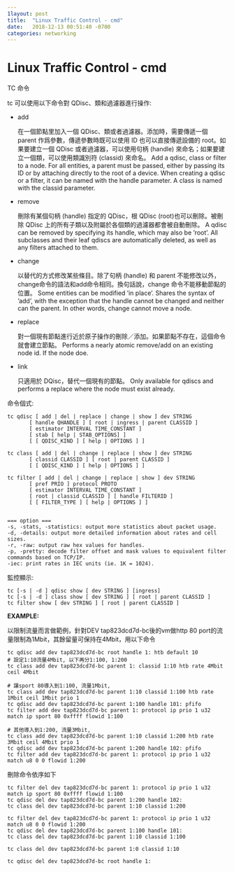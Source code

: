 ```yaml
---
1layout: post
title:  "Linux Traffic Control - cmd"
date:   2018-12-13 00:51:40 -0700
categories: networking
---
```




# Linux Traffic Control - cmd

TC 命令

tc 可以使用以下命令對 QDisc、類和過濾器進行操作:

- add

  在一個節點里加入一個 QDisc、類或者過濾器。添加時，需要傳遞一個 parent 作爲參數，傳遞參數時既可以使用 ID 也可以直接傳遞設備的 root。如果要建立一個 QDisc 或者過濾器，可以使用句柄 (handle) 來命名；如果要建立一個類，可以使用類識別符 (classid) 來命名。
  Add a qdisc, class or filter to a node. For all entities, a parent must be passed, either by passing its ID or by attaching directly to the root of a device. When creating a qdisc or a filter, it can be named with the handle parameter. A class is named with the classid parameter.

- remove

  刪除有某個句柄 (handle) 指定的 QDisc，根 QDisc (root)也可以刪除。被刪除 QDisc 上的所有子類以及附屬於各個類的過濾器都會被自動刪除。
  A qdisc can be removed by specifying its handle, which may also be ’root’. All subclasses and their leaf qdiscs are automatically deleted, as well as any filters attached to them.

- change

  以替代的方式修改某些條目。除了句柄 (handle) 和 parent 不能修改以外，change命令的語法和add命令相同。換句話說，change 命令不能移動節點的位置。
  Some entities can be modified ’in place’. Shares the syntax of ’add’, with the exception that the handle cannot be changed and neither can the parent. In other words, change cannot move a node.

- replace

  對一個現有節點進行近於原子操作的刪除／添加。如果節點不存在，這個命令就會建立節點。
  Performs a nearly atomic remove/add on an existing node id. If the node doe.

- link

  只適用於 DQisc，替代一個現有的節點。
  Only available for qdiscs and performs a replace where the node must exist already.

命令個式:

```
tc qdisc [ add | del | replace | change | show ] dev STRING
       [ handle QHANDLE ] [ root | ingress | parent CLASSID ]
       [ estimator INTERVAL TIME_CONSTANT ]
       [ stab [ help | STAB_OPTIONS] ]
       [ [ QDISC_KIND ] [ help | OPTIONS ] ]

tc class [ add | del | change | replace | show ] dev STRING
       [ classid CLASSID ] [ root | parent CLASSID ]
       [ [ QDISC_KIND ] [ help | OPTIONS ] ]

tc filter [ add | del | change | replace | show ] dev STRING
       [ pref PRIO ] protocol PROTO
       [ estimator INTERVAL TIME_CONSTANT ]
       [ root | classid CLASSID ] [ handle FILTERID ]
       [ [ FILTER_TYPE ] [ help | OPTIONS ] ]


=== option ===
-s, -stats, -statistics: output more statistics about packet usage.
-d, -details: output more detailed information about rates and cell sizes.
-r, -raw: output raw hex values for handles.
-p, -pretty: decode filter offset and mask values to equivalent filter commands based on TCP/IP.
-iec: print rates in IEC units (ie. 1K = 1024).

```

監控顯示:

```
tc [-s | -d ] qdisc show [ dev STRING ] [ingress]
tc [-s | -d ] class show [ dev STRING ] [ root | parent CLASSID ]
tc filter show [ dev STRING ] [ root | parent CLASSID ]
```





**EXAMPLE:**

以限制流量而言做範例，針對DEV tap823dcd7d-bc後的vm做http 80 port的流量限制為1Mbit，其餘留量可保持在4Mbit，用以下命令

```
tc qdisc add dev tap823dcd7d-bc root handle 1: htb default 10
# 設定1:10流量4Mbit, 以下再分1:100, 1:200 
tc class add dev tap823dcd7d-bc parent 1: classid 1:10 htb rate 4Mbit ceil 4Mbit

# 讓sport 80導入到1:100, 流量1Mbit, 
tc class add dev tap823dcd7d-bc parent 1:10 classid 1:100 htb rate 1Mbit ceil 1Mbit prio 1
tc qdisc add dev tap823dcd7d-bc parent 1:100 handle 101: pfifo
tc filter add dev tap823dcd7d-bc parent 1: protocol ip prio 1 u32 match ip sport 80 0xffff flowid 1:100

# 其他導入到1:200, 流量3Mbit, 
tc class add dev tap823dcd7d-bc parent 1:10 classid 1:200 htb rate 3Mbit ceil 4Mbit prio 1
tc qdisc add dev tap823dcd7d-bc parent 1:200 handle 102: pfifo
tc filter add dev tap823dcd7d-bc parent 1: protocol ip prio 1 u32 match u8 0 0 flowid 1:200
```

刪除命令依序如下

```
tc filter del dev tap823dcd7d-bc parent 1: protocol ip prio 1 u32 match ip sport 80 0xffff flowid 1:100
tc qdisc del dev tap823dcd7d-bc parent 1:200 handle 102:
tc class del dev tap823dcd7d-bc parent 1:10 classid 1:200

tc filter del dev tap823dcd7d-bc parent 1: protocol ip prio 1 u32 match u8 0 0 flowid 1:200
tc qdisc del dev tap823dcd7d-bc parent 1:100 handle 101:
tc class del dev tap823dcd7d-bc parent 1:10 classid 1:100

tc class del dev tap823dcd7d-bc parent 1:0 classid 1:10

tc qdisc del dev tap823dcd7d-bc root handle 1:

```







